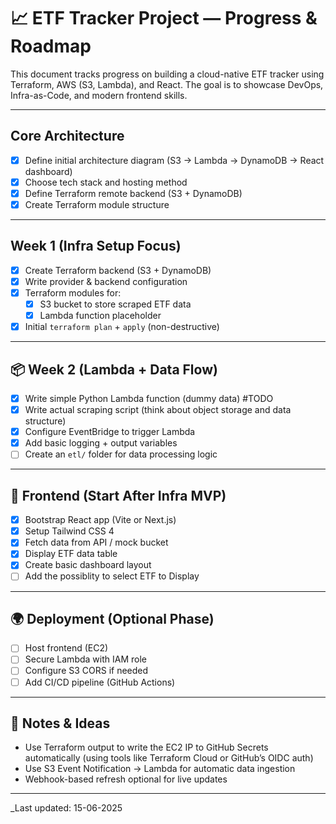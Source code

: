 # 📈 ETF Tracker Project — Progress & Roadmap

This document tracks progress on building a cloud-native ETF tracker using Terraform, AWS (S3, Lambda), and React. The goal is to showcase DevOps, Infra-as-Code, and modern frontend skills.

---

## Core Architecture

- [x] Define initial architecture diagram (S3 → Lambda → DynamoDB → React dashboard)
- [x] Choose tech stack and hosting method
- [x] Define Terraform remote backend (S3 + DynamoDB)
- [x] Create Terraform module structure

---

## Week 1 (Infra Setup Focus)

- [x] Create Terraform backend (S3 + DynamoDB)
- [x] Write provider & backend configuration
- [x] Terraform modules for:
  - [x] S3 bucket to store scraped ETF data
  - [x] Lambda function placeholder
- [x] Initial `terraform plan` + `apply` (non-destructive)

---

## 📦 Week 2 (Lambda + Data Flow)

- [x] Write simple Python Lambda function (dummy data) #TODO
- [x] Write actual scraping script (think about object storage and data structure)
- [x] Configure EventBridge  to trigger Lambda
- [x] Add basic logging + output variables
- [ ] Create an `etl/` folder for data processing logic

---

## 🎨 Frontend (Start After Infra MVP)

- [x] Bootstrap React app (Vite or Next.js)
- [x] Setup Tailwind CSS 4
- [x] Fetch data from API / mock bucket
- [x] Display ETF data table
- [x] Create basic dashboard layout
- [ ] Add the possiblity to select ETF to Display

---

## 🌍 Deployment (Optional Phase)

- [ ] Host frontend (EC2)
- [ ] Secure Lambda with IAM role
- [ ] Configure S3 CORS if needed
- [ ] Add CI/CD pipeline (GitHub Actions)

---

## 📌 Notes & Ideas

- Use Terraform output to write the EC2 IP to GitHub Secrets automatically (using tools like Terraform Cloud or GitHub’s OIDC auth)
- Use S3 Event Notification → Lambda for automatic data ingestion
- Webhook-based refresh optional for live updates

---

_Last updated: 15-06-2025
